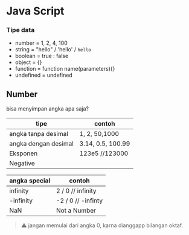 # Java Script

### Tipe data

- number = 1, 2, 4, 100
- string = "hello" / 'hello' / `hello`
- boolean = true : false
- object = {}
- function = function name(parameters){}
- undefined = undefined

## Number

bisa menyimpan angka apa saja?

| tipe                 | contoh            |
| -------------------- | ----------------- |
| angka tanpa desimal  | 1, 2, 50,1000     |
| angka dengan desimal | 3.14, 0.5, 100.99 |
| Eksponen             | 123e5 //123000    |
| Negative             |                   |

| angka special | contoh             |
| ------------- | ------------------ |
| infinity      | 2 / 0 // infinity  |
| -infinity     | -2 / 0 // -infinty |
| NaN           | Not a Number       |

> ⚠️ jangan memulai dari angka 0, karna dianggapp bilangan oktaf.
